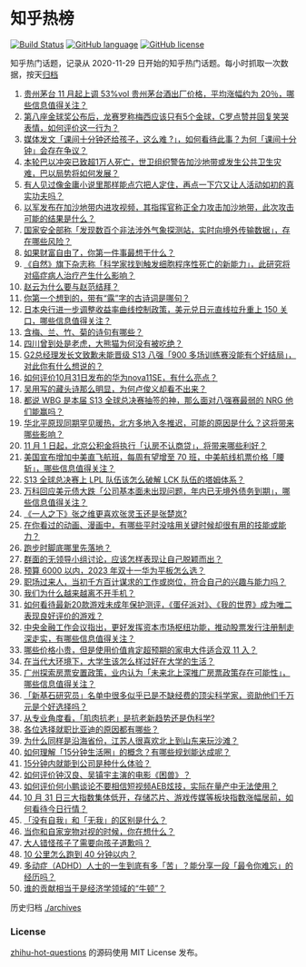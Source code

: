 # 知乎热榜
[![Build Status](https://github.com/ToWeLong/zhihu-hot-questions/workflows/CI/badge.svg)](https://github.com/ToWeLong/zhihu-hot-questions/actions)
[![GitHub language](https://img.shields.io/badge/language-golang-orange.svg)](https://golang.org/)
[![GitHub license](https://img.shields.io/github/license/ToWeLong/zhihu-hot-questions)](https://github.com/ToWeLong/zhihu-hot-questions/blob/main/LICENSE)

知乎热门话题，记录从 2020-11-29 日开始的知乎热门话题。每小时抓取一次数据，按天[归档](./archives)

<!-- BEGIN -->

1. [贵州茅台 11 月起上调 53%vol 贵州茅台酒出厂价格，平均涨幅约为 20％，哪些信息值得关注？](https://www.zhihu.com/question/628597050)
1. [第八座金球奖公布后，龙赛罗称梅西应该只有5个金球，C罗点赞并回复笑哭表情，如何评价这一行为？](https://www.zhihu.com/question/628570158)
1. [媒体发文「课间十分钟还给孩子，这么难 ?」，如何看待此事？为何「课间十分钟」会存在争议？](https://www.zhihu.com/question/628374157)
1. [本轮巴以冲突已致超1万人死亡，世卫组织警告加沙地带或发生公共卫生灾难，巴以局势将如何发展？](https://www.zhihu.com/question/628620798)
1. [有人见过像金庸小说里那样能点穴把人定住，再点一下穴又让人活动如初的真实功夫吗？](https://www.zhihu.com/question/628284351)
1. [以军发布在加沙地带内进攻视频，其指挥官称正全力攻击加沙地带，此次攻击可能的结果是什么？](https://www.zhihu.com/question/628386767)
1. [国家安全部称「发现数百个非法涉外气象探测站，实时向境外传输数据」，存在哪些风险？](https://www.zhihu.com/question/628484725)
1. [如果财富自由了，你第一件事最想干什么？](https://www.zhihu.com/question/627368606)
1. [《自然》旗下杂志称「科学家找到触发细胞程序性死亡的新能力」，此研究将对癌症病人治疗产生什么影响？](https://www.zhihu.com/question/628526802)
1. [赵云为什么要与赵范结拜？](https://www.zhihu.com/question/601824606)
1. [你第一个想到的，带有“露”字的古诗词是哪句？](https://www.zhihu.com/question/628575387)
1. [日本央行进一步调整收益率曲线控制政策，美元兑日元直线拉升重上 150 关口，哪些信息值得关注？](https://www.zhihu.com/question/628510836)
1. [含梅、兰、竹、菊的诗句有哪些？](https://www.zhihu.com/question/628480448)
1. [四川曾到处是老虎，大熊猫为何没有被吃绝？](https://www.zhihu.com/question/628124546)
1. [G2总经理发长文致歉未能晋级 S13 八强「900 多场训练赛没能有个好结局」，对此你有什么想说的？](https://www.zhihu.com/question/628511266)
1. [如何评价10月31日发布的华为nova11SE，有什么亮点？](https://www.zhihu.com/question/628165752)
1. [吴用写的藏头诗那么明显，为何卢俊义却看不出来？](https://www.zhihu.com/question/595371821)
1. [都说 WBG 是本届 S13 全球总决赛抽签的神，那么面对八强赛最弱的 NRG 他们能赢吗？](https://www.zhihu.com/question/628351595)
1. [华北平原现同期罕见暖热，北方多地入冬推迟，可能的原因是什么？这将带来哪些影响？](https://www.zhihu.com/question/628357699)
1. [11 月 1 日起，北京公积金将执行「认房不认商贷」，将带来哪些利好？](https://www.zhihu.com/question/628498726)
1. [美国宣布增加中美直飞航班，每周有望增至 70 班，中美航线机票价格「腰斩」，哪些信息值得关注？](https://www.zhihu.com/question/628185927)
1. [S13 全球总决赛上 LPL 队伍该怎么破解 LCK 队伍的塔姆体系？](https://www.zhihu.com/question/628490915)
1. [万科回应美元债大跌「公司基本面未出现问题，年内已无境外债务到期」，哪些信息值得关注？](https://www.zhihu.com/question/628510897)
1. [《一人之下》张之维更喜欢张灵玉还是张楚岚?](https://www.zhihu.com/question/626233311)
1. [在你看过的动画、漫画中，有哪些平时没啥用关键时候却很有用的技能或能力？](https://www.zhihu.com/question/628144367)
1. [跑步时脚底哪里先落地？](https://www.zhihu.com/question/627564596)
1. [群面的无领导小组讨论，应该怎样表现让自己脱颖而出？](https://www.zhihu.com/question/622555911)
1. [预算 6000 以内，2023 年双十一华为平板怎么选？](https://www.zhihu.com/question/627905056)
1. [职场过来人，当初千方百计谋求的工作或岗位，符合自己的兴趣与能力吗？](https://www.zhihu.com/question/622550012)
1. [我们为什么越来越离不开手机？](https://www.zhihu.com/question/625075996)
1. [如何看待最新20款游戏未成年保护测评，《蛋仔派对》、《我的世界》成为唯二表现良好评价的游戏？](https://www.zhihu.com/question/628519513)
1. [中央金融工作会议指出，更好发挥资本市场枢纽功能，推动股票发行注册制走深走实，有哪些信息值得关注？](https://www.zhihu.com/question/628574843)
1. [哪些价格小贵，但是使用价值肯定超预期的家电大件适合双 11 入？](https://www.zhihu.com/question/628499362)
1. [在当代大环境下，大学生该怎么样过好在大学的生活？](https://www.zhihu.com/question/620411883)
1. [广州探索房票安置政策，业内认为「未来北上深推广房票政策存在可能性」，哪些信息值得关注？](https://www.zhihu.com/question/628486874)
1. [「新基石研究员」名单中很多似乎已是不缺经费的顶尖科学家，资助他们千万元是个好选择吗？](https://www.zhihu.com/question/628358058)
1. [从专业角度看，「肌肉抗老」是抗老新趋势还是伪科学?](https://www.zhihu.com/question/627974299)
1. [各位选择就职比亚迪的原因都有哪些？](https://www.zhihu.com/question/628366357)
1. [为什么同样是沿海省份，江苏人很喜欢北上到山东来玩沙滩？](https://www.zhihu.com/question/615853040)
1. [如何理解「15分钟生活圈」的概念？有哪些规划能达成呢？](https://www.zhihu.com/question/320835093)
1. [15分钟内就能到公司是种什么体验？](https://www.zhihu.com/question/628374535)
1. [如何评价钟汉良、吴镇宇主演的电影《困兽》？](https://www.zhihu.com/question/627908724)
1. [如何评价何小鹏谈论不要相信短视频AEB炫技，实际在量产中无法使用？](https://www.zhihu.com/question/628354612)
1. [10 月 31 日三大指数集体低开，存储芯片、游戏传媒等板块指数涨幅居前，如何看待今日行情？](https://www.zhihu.com/question/628486908)
1. [「没有自我」和「无我」的区别是什么？](https://www.zhihu.com/question/624404065)
1. [当你和自家宠物对视的时候，你在想什么？](https://www.zhihu.com/question/627556689)
1. [大人错怪孩子了需要向孩子道歉吗？](https://www.zhihu.com/question/627879426)
1. [10 公里怎么跑到 40 分钟以内？](https://www.zhihu.com/question/626360435)
1. [多动症（ADHD）人士的一生到底有多「苦」？能分享一段「最令你难忘」的经历吗？](https://www.zhihu.com/question/627743115)
1. [谁的贡献相当于是经济学领域的“牛顿”？](https://www.zhihu.com/question/625135530)

<!-- END -->

历史归档 [./archives](./archives)


### License
[zhihu-hot-questions](https://github.com/towelong/zhihu-hot-questions) 的源码使用 MIT License 发布。